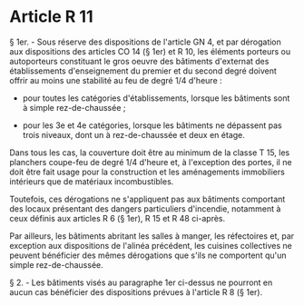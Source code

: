 # Article R 11

§ 1er. - Sous réserve des dispositions de l'article GN 4, et par dérogation aux dispositions des articles CO 14 (§ 1er) et R 10, les éléments porteurs ou autoporteurs constituant le gros oeuvre des bâtiments d'externat des établissements d'enseignement du premier et du second degré doivent offrir au moins une stabilité au feu de degré 1/4 d'heure :

- pour toutes les catégories d'établissements, lorsque les bâtiments sont à simple rez-de-chaussée ;

- pour les 3e et 4e catégories, lorsque les bâtiments ne dépassent pas trois niveaux, dont un à rez-de-chaussée et deux en étage.

Dans tous les cas, la couverture doit être au minimum de la classe T 15, les planchers coupe-feu de degré 1/4 d'heure et, à l'exception des portes, il ne doit être fait usage pour la construction et les aménagements immobiliers intérieurs que de matériaux incombustibles.

Toutefois, ces dérogations ne s'appliquent pas aux bâtiments comportant des locaux présentant des dangers particuliers d'incendie, notamment à ceux définis aux articles R 6 (§ 1er), R 15 et R 48 ci-après.

Par ailleurs, les bâtiments abritant les salles à manger, les réfectoires et, par exception aux dispositions de l'alinéa précédent, les cuisines collectives ne peuvent bénéficier des mêmes dérogations que s'ils ne comportent qu'un simple rez-de-chaussée.

§ 2. - Les bâtiments visés au paragraphe 1er ci-dessus ne pourront en aucun cas bénéficier des dispositions prévues à l'article R 8 (§ 1er).

